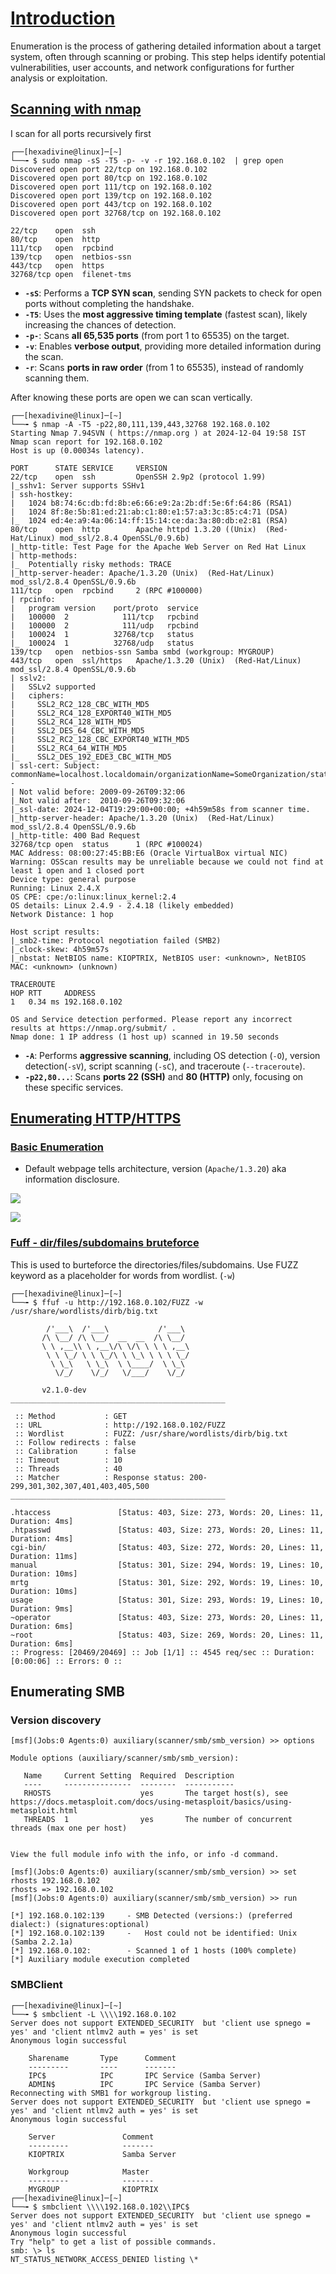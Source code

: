 
# [Introduction]()

Enumeration is the process of gathering detailed information about a target system, often through scanning or probing. This step helps identify potential vulnerabilities, user accounts, and network configurations for further analysis or exploitation.

## [Scanning with nmap]()

I scan for all ports recursively first

```
┌──[hexadivine@linux]─[~]
└──╼ $ sudo nmap -sS -T5 -p- -v -r 192.168.0.102  | grep open
Discovered open port 22/tcp on 192.168.0.102
Discovered open port 80/tcp on 192.168.0.102
Discovered open port 111/tcp on 192.168.0.102
Discovered open port 139/tcp on 192.168.0.102
Discovered open port 443/tcp on 192.168.0.102
Discovered open port 32768/tcp on 192.168.0.102

22/tcp    open  ssh
80/tcp    open  http
111/tcp   open  rpcbind
139/tcp   open  netbios-ssn
443/tcp   open  https
32768/tcp open  filenet-tms
```

- **`-sS`**: Performs a **TCP SYN scan**, sending SYN packets to check for open ports without completing the handshake.
- **`-T5`**: Uses the **most aggressive timing template** (fastest scan), likely increasing the chances of detection.
- **`-p-`**: Scans **all 65,535 ports** (from port 1 to 65535) on the target.
- **`-v`**: Enables **verbose output**, providing more detailed information during the scan.
- **`-r`**: Scans **ports in raw order** (from 1 to 65535), instead of randomly scanning them.

After knowing these ports are open we can scan vertically.

```
┌──[hexadivine@linux]─[~]
└──╼ $ nmap -A -T5 -p22,80,111,139,443,32768 192.168.0.102
Starting Nmap 7.94SVN ( https://nmap.org ) at 2024-12-04 19:58 IST
Nmap scan report for 192.168.0.102
Host is up (0.00034s latency).

PORT      STATE SERVICE     VERSION
22/tcp    open  ssh         OpenSSH 2.9p2 (protocol 1.99)
|_sshv1: Server supports SSHv1
| ssh-hostkey: 
|   1024 b8:74:6c:db:fd:8b:e6:66:e9:2a:2b:df:5e:6f:64:86 (RSA1)
|   1024 8f:8e:5b:81:ed:21:ab:c1:80:e1:57:a3:3c:85:c4:71 (DSA)
|_  1024 ed:4e:a9:4a:06:14:ff:15:14:ce:da:3a:80:db:e2:81 (RSA)
80/tcp    open  http        Apache httpd 1.3.20 ((Unix)  (Red-Hat/Linux) mod_ssl/2.8.4 OpenSSL/0.9.6b)
|_http-title: Test Page for the Apache Web Server on Red Hat Linux
| http-methods: 
|_  Potentially risky methods: TRACE
|_http-server-header: Apache/1.3.20 (Unix)  (Red-Hat/Linux) mod_ssl/2.8.4 OpenSSL/0.9.6b
111/tcp   open  rpcbind     2 (RPC #100000)
| rpcinfo: 
|   program version    port/proto  service
|   100000  2            111/tcp   rpcbind
|   100000  2            111/udp   rpcbind
|   100024  1          32768/tcp   status
|_  100024  1          32768/udp   status
139/tcp   open  netbios-ssn Samba smbd (workgroup: MYGROUP)
443/tcp   open  ssl/https   Apache/1.3.20 (Unix)  (Red-Hat/Linux) mod_ssl/2.8.4 OpenSSL/0.9.6b
| sslv2: 
|   SSLv2 supported
|   ciphers: 
|     SSL2_RC2_128_CBC_WITH_MD5
|     SSL2_RC4_128_EXPORT40_WITH_MD5
|     SSL2_RC4_128_WITH_MD5
|     SSL2_DES_64_CBC_WITH_MD5
|     SSL2_RC2_128_CBC_EXPORT40_WITH_MD5
|     SSL2_RC4_64_WITH_MD5
|_    SSL2_DES_192_EDE3_CBC_WITH_MD5
| ssl-cert: Subject: commonName=localhost.localdomain/organizationName=SomeOrganization/stateOrProvinceName=SomeState/countryName=--
| Not valid before: 2009-09-26T09:32:06
|_Not valid after:  2010-09-26T09:32:06
|_ssl-date: 2024-12-04T19:29:00+00:00; +4h59m58s from scanner time.
|_http-server-header: Apache/1.3.20 (Unix)  (Red-Hat/Linux) mod_ssl/2.8.4 OpenSSL/0.9.6b
|_http-title: 400 Bad Request
32768/tcp open  status      1 (RPC #100024)
MAC Address: 08:00:27:45:BB:E6 (Oracle VirtualBox virtual NIC)
Warning: OSScan results may be unreliable because we could not find at least 1 open and 1 closed port
Device type: general purpose
Running: Linux 2.4.X
OS CPE: cpe:/o:linux:linux_kernel:2.4
OS details: Linux 2.4.9 - 2.4.18 (likely embedded)
Network Distance: 1 hop

Host script results:
|_smb2-time: Protocol negotiation failed (SMB2)
|_clock-skew: 4h59m57s
|_nbstat: NetBIOS name: KIOPTRIX, NetBIOS user: <unknown>, NetBIOS MAC: <unknown> (unknown)

TRACEROUTE
HOP RTT     ADDRESS
1   0.34 ms 192.168.0.102

OS and Service detection performed. Please report any incorrect results at https://nmap.org/submit/ .
Nmap done: 1 IP address (1 host up) scanned in 19.50 seconds
```

- **`-A`**: Performs **aggressive scanning**, including OS detection (`-O`), version detection(`-sV`), script scanning (`-sC`), and traceroute (`--traceroute`).
- **`-p22,80...`**: Scans **ports 22 (SSH)** and **80 (HTTP)** only, focusing on these specific services.

## [Enumerating HTTP/HTTPS]()

### [Basic Enumeration]()

- Default webpage tells architecture, version (`Apache/1.3.20`) aka information disclosure.

![](assets/Pasted%20image%2020241204201020.png)

![](assets/Pasted%20image%2020241204200831.png)

### [Fuff - dir/files/subdomains bruteforce]()

This is used to burteforce the directories/files/subdomains. Use FUZZ keyword as a placeholder for words from wordlist. (`-w`)

```
┌──[hexadivine@linux]─[~]
└──╼ $ ffuf -u http://192.168.0.102/FUZZ -w /usr/share/wordlists/dirb/big.txt 

        /'___\  /'___\           /'___\       
       /\ \__/ /\ \__/  __  __  /\ \__/       
       \ \ ,__\\ \ ,__\/\ \/\ \ \ \ ,__\      
        \ \ \_/ \ \ \_/\ \ \_\ \ \ \ \_/      
         \ \_\   \ \_\  \ \____/  \ \_\       
          \/_/    \/_/   \/___/    \/_/       

       v2.1.0-dev
________________________________________________

 :: Method           : GET
 :: URL              : http://192.168.0.102/FUZZ
 :: Wordlist         : FUZZ: /usr/share/wordlists/dirb/big.txt
 :: Follow redirects : false
 :: Calibration      : false
 :: Timeout          : 10
 :: Threads          : 40
 :: Matcher          : Response status: 200-299,301,302,307,401,403,405,500
________________________________________________

.htaccess               [Status: 403, Size: 273, Words: 20, Lines: 11, Duration: 4ms]
.htpasswd               [Status: 403, Size: 273, Words: 20, Lines: 11, Duration: 4ms]
cgi-bin/                [Status: 403, Size: 272, Words: 20, Lines: 11, Duration: 11ms]
manual                  [Status: 301, Size: 294, Words: 19, Lines: 10, Duration: 10ms]
mrtg                    [Status: 301, Size: 292, Words: 19, Lines: 10, Duration: 10ms]
usage                   [Status: 301, Size: 293, Words: 19, Lines: 10, Duration: 9ms]
~operator               [Status: 403, Size: 273, Words: 20, Lines: 11, Duration: 6ms]
~root                   [Status: 403, Size: 269, Words: 20, Lines: 11, Duration: 6ms]
:: Progress: [20469/20469] :: Job [1/1] :: 4545 req/sec :: Duration: [0:00:06] :: Errors: 0 ::
```

## Enumerating SMB

### Version discovery

```
[msf](Jobs:0 Agents:0) auxiliary(scanner/smb/smb_version) >> options

Module options (auxiliary/scanner/smb/smb_version):

   Name     Current Setting  Required  Description
   ----     ---------------  --------  -----------
   RHOSTS                    yes       The target host(s), see https://docs.metasploit.com/docs/using-metasploit/basics/using-metasploit.html
   THREADS  1                yes       The number of concurrent threads (max one per host)


View the full module info with the info, or info -d command.

[msf](Jobs:0 Agents:0) auxiliary(scanner/smb/smb_version) >> set rhosts 192.168.0.102
rhosts => 192.168.0.102
[msf](Jobs:0 Agents:0) auxiliary(scanner/smb/smb_version) >> run

[*] 192.168.0.102:139     - SMB Detected (versions:) (preferred dialect:) (signatures:optional)
[*] 192.168.0.102:139     -   Host could not be identified: Unix (Samba 2.2.1a)
[*] 192.168.0.102:        - Scanned 1 of 1 hosts (100% complete)
[*] Auxiliary module execution completed
```

### SMBClient

```
┌──[hexadivine@linux]─[~]
└──╼ $ smbclient -L \\\\192.168.0.102
Server does not support EXTENDED_SECURITY  but 'client use spnego = yes' and 'client ntlmv2 auth = yes' is set
Anonymous login successful

	Sharename       Type      Comment
	---------       ----      -------
	IPC$            IPC       IPC Service (Samba Server)
	ADMIN$          IPC       IPC Service (Samba Server)
Reconnecting with SMB1 for workgroup listing.
Server does not support EXTENDED_SECURITY  but 'client use spnego = yes' and 'client ntlmv2 auth = yes' is set
Anonymous login successful

	Server               Comment
	---------            -------
	KIOPTRIX             Samba Server

	Workgroup            Master
	---------            -------
	MYGROUP              KIOPTRIX
┌──[hexadivine@linux]─[~]
└──╼ $ smbclient \\\\192.168.0.102\\IPC$
Server does not support EXTENDED_SECURITY  but 'client use spnego = yes' and 'client ntlmv2 auth = yes' is set
Anonymous login successful
Try "help" to get a list of possible commands.
smb: \> ls
NT_STATUS_NETWORK_ACCESS_DENIED listing \*
```
